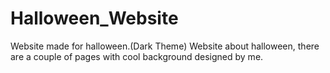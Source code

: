 # Halloween_Website
Website made for halloween.(Dark Theme)
Website about halloween, there are a couple of pages with cool background designed by me.
